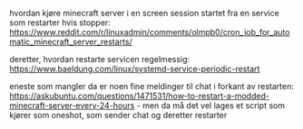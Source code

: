 
hvordan kjøre minecraft server i en screen session startet fra en service som restarter hvis stopper:
https://www.reddit.com/r/linuxadmin/comments/olmpb0/cron_job_for_automatic_minecraft_server_restarts/

deretter, hvordan restarte servicen regelmessig:
https://www.baeldung.com/linux/systemd-service-periodic-restart


eneste som mangler da er noen fine meldinger til chat i forkant av restarten:
https://askubuntu.com/questions/1471531/how-to-restart-a-modded-minecraft-server-every-24-hours - men da må det vel lages et script som kjører som oneshot, som sender chat og deretter restarter